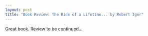```yaml
---
layout: post
title: "Book Review: The Ride of a Lifetime... by Robert Iger"
---
```


Great book. Review to be continued...


